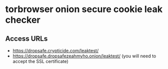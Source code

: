 # torbrowser onion secure cookie leak checker

## Access URLs

* https://dropsafe.crypticide.com/leaktest/
* https://dropsafe.dropsafezeahmyho.onion/leaktest/ (you will need to accept the SSL certificate)
